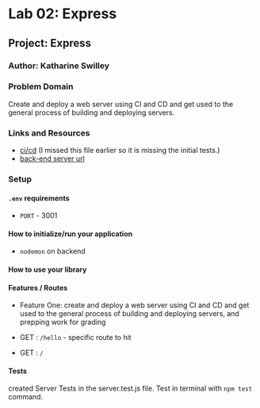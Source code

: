 # Lab 02: Express

## Project: Express

### Author: Katharine Swilley

### Problem Domain

Create and deploy a web server using CI and CD and get used to the general process of building and deploying servers.

### Links and Resources

- [ci/cd](https://github.com/kath-a-rine/server-deployment-practice/actions) (I missed this file earlier so it is missing the initial tests.)
- [back-end server url](https://katharine-server-deploy-prod.herokuapp.com/)

### Setup

#### `.env` requirements

- `PORT` - 3001

#### How to initialize/run your application

- `nodemon` on backend

#### How to use your library

#### Features / Routes

- Feature One: create and deploy a web server using CI and CD and get used to the general process of building and deploying servers, and prepping work for grading

- GET : `/hello` - specific route to hit
- GET : `/`

#### Tests

created Server Tests in the server.test.js file. Test in terminal with `npm test` command.

<!-- #### UML

Link to an image of the UML for your application and response to events -->

